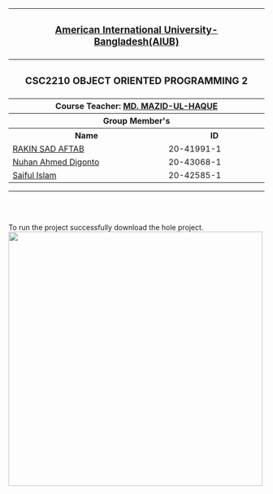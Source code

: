 <p align="center">
<table>
  <tr>
    <th colspan="2"><h3><a href="https://www.aiub.edu">American International University-Bangladesh(AIUB)</a></h3></h>
  </tr>

  <tr>
    <th colspan="2"><h3>CSC2210	OBJECT ORIENTED PROGRAMMING 2</h3></h>
  </tr>
  
  <tr>
    <th colspan="2">Course Teacher: <a href="https://cs.aiub.edu/profile/mazid">MD. MAZID-UL-HAQUE</a></th>
  </tr>
  
  <tr>
    <th colspan="2">Group Member's</th>
  </tr>
  
  <tr>
    <th>Name</th>
    <th>ID</th>
  </tr>
  
  <tr>
    <td><a href="https://www.github.com/aftabrakinsad">RAKIN SAD AFTAB</a></td>
    <td>20-41991-1</td>
  </tr>
  
  <tr>
    <td><a href="https://github.com/nuhan20">Nuhan Ahmed Digonto</a></td>
    <td>20-43068-1</td>
  </tr>
  
  <tr>
    <td><a href="https://github.com/saifulislam20">Saiful Islam</a></td>
    <td>20-42585-1</td>
  </tr>
</table>
</P>

<hr>
<br>
<br>

<p>To run the project successfully download the hole project.
<img align="middle" width="500px" src="https://user-images.githubusercontent.com/66327542/178089118-dc898f53-8cea-43bb-bcbf-7c0da10fcc4a.png"></P>
